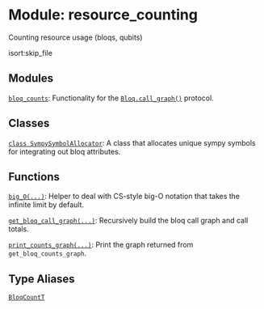 # Module: resource_counting


Counting resource usage (bloqs, qubits)



isort:skip_file
## Modules

[`bloq_counts`](../qualtran/resource_counting/bloq_counts.md): Functionality for the <a href="../qualtran/Bloq.html#call_graph"><code>Bloq.call_graph()</code></a> protocol.

## Classes

[`class SympySymbolAllocator`](../qualtran/resource_counting/SympySymbolAllocator.md): A class that allocates unique sympy symbols for integrating out bloq attributes.

## Functions

[`big_O(...)`](../qualtran/resource_counting/big_O.md): Helper to deal with CS-style big-O notation that takes the infinite limit by default.

[`get_bloq_call_graph(...)`](../qualtran/resource_counting/get_bloq_call_graph.md): Recursively build the bloq call graph and call totals.

[`print_counts_graph(...)`](../qualtran/resource_counting/print_counts_graph.md): Print the graph returned from `get_bloq_counts_graph`.

## Type Aliases

[`BloqCountT`](../qualtran/resource_counting/BloqCountT.md)

